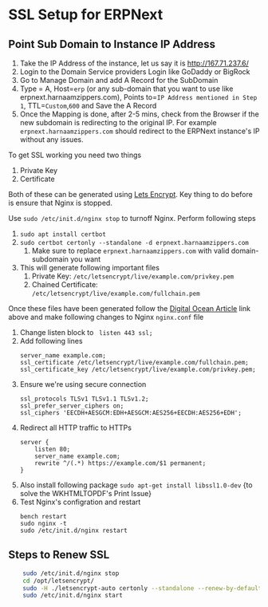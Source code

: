 # SSL Setup for ERPNext

## Point Sub Domain to Instance IP Address
1. Take the IP Address of the instance, let us say it is http://167.71.237.6/
2. Login to the Domain Service providers Login like GoDaddy or BigRock
3. Go to Manage Domain and add A Record for the SubDomain
4. Type = A, Host=`erp` (or any sub-domain that you want to use like erpnext.harnaamzippers.com), Points to=`IP Address mentioned in Step 1`, TTL=`Custom`,`600` and Save the A Record
5. Once the Mapping is done, after 2-5 mins, check from the Browser if the new subdomain is redirecting to the original IP. For example `erpnext.harnaamzippers.com` should redirect to the ERPNext instance's IP without any issues.

To get SSL working you need two things

1. Private Key
2. Certificate

Both of these can be generated using [Lets
Encrypt](https://www.linode.com/docs/security/ssl/install-lets-encrypt-to-create-ssl-certificates/).
Key thing to do before is ensure that Nginx is stopped.

Use `sudo /etc/init.d/nginx stop` to turnoff Nginx. Perform
following steps

1. `sudo apt install certbot`
1. `sudo certbot certonly --standalone -d erpnext.harnaamzippers.com`
    1. Make sure to replace `erpnext.harnaamzippers.com` with valid domain-subdomain you want
1. This will generate following important files
    1. Private Key: `/etc/letsencrypt/live/example.com/privkey.pem`
    1. Chained Certificate: `/etc/letsencrypt/live/example.com/fullchain.pem`

Once these files have been generated follow the [Digital Ocean Article](https://www.digitalocean.com/community/tutorials/how-to-install-an-ssl-certificate-from-a-commercial-certificate-authority) link above and make
following changes to Nginx `nginx.conf` file

1. Change listen block to ` listen 443 ssl;`
1. Add following lines
    ```
    server_name example.com;
    ssl_certificate /etc/letsencrypt/live/example.com/fullchain.pem;
    ssl_certificate_key /etc/letsencrypt/live/example.com/privkey.pem;
    ```
1. Ensure we're using secure connection
    ```
    ssl_protocols TLSv1 TLSv1.1 TLSv1.2;
    ssl_prefer_server_ciphers on;
    ssl_ciphers 'EECDH+AESGCM:EDH+AESGCM:AES256+EECDH:AES256+EDH';
    ```
1. Redirect all HTTP traffic to HTTPs
    ```
    server {
        listen 80;
        server_name example.com;
        rewrite ^/(.*) https://example.com/$1 permanent;
    }
    ```
1. Also install following package `sudo apt-get install libssl1.0-dev` {to solve the WKHTMLTOPDF's Print Issue}
1. Test Nginx's configration and restart
    ```
    bench restart
    sudo nginx -t
    sudo /etc/init.d/nginx restart
    ```

## Steps to Renew SSL

```sh
    sudo /etc/init.d/nginx stop
    cd /opt/letsencrypt/
    sudo -H ./letsencrypt-auto certonly --standalone --renew-by-default -d gtlerp.globaltradelinks.biz
    sudo /etc/init.d/nginx start
```
